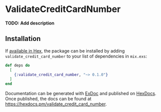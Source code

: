 # ValidateCreditCardNumber

**TODO: Add description**

## Installation

If [available in Hex](https://hex.pm/docs/publish), the package can be installed
by adding `validate_credit_card_number` to your list of dependencies in `mix.exs`:

```elixir
def deps do
  [
    {:validate_credit_card_number, "~> 0.1.0"}
  ]
end
```

Documentation can be generated with [ExDoc](https://github.com/elixir-lang/ex_doc)
and published on [HexDocs](https://hexdocs.pm). Once published, the docs can
be found at <https://hexdocs.pm/validate_credit_card_number>.

